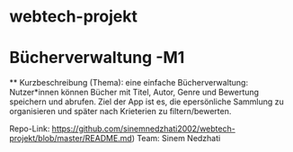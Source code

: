 # webtech-projekt
# Bücherverwaltung -M1
** Kurzbeschreibung (Thema): 
eine einfache Bücherverwaltung: Nutzer*innen können Bücher mit Titel, Autor, Genre und Bewertung speichern und abrufen. 
Ziel der App ist es,  die epersönliche Sammlung zu organisieren und später nach Krieterien zu filtern/bewerten.

Repo-Link: https://github.com/sinemnedzhati2002/webtech-projekt/blob/master/README.md)
Team: Sinem Nedzhati
